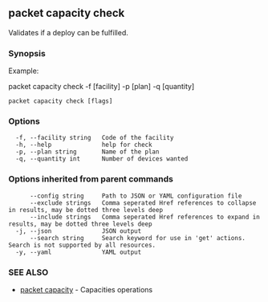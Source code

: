 ## packet capacity check

Validates if a deploy can be fulfilled.

### Synopsis

Example:

packet capacity check -f [facility] -p [plan] -q [quantity]

	

```
packet capacity check [flags]
```

### Options

```
  -f, --facility string   Code of the facility
  -h, --help              help for check
  -p, --plan string       Name of the plan
  -q, --quantity int      Number of devices wanted
```

### Options inherited from parent commands

```
      --config string     Path to JSON or YAML configuration file
      --exclude strings   Comma seperated Href references to collapse in results, may be dotted three levels deep
      --include strings   Comma seperated Href references to expand in results, may be dotted three levels deep
  -j, --json              JSON output
      --search string     Search keyword for use in 'get' actions. Search is not supported by all resources.
  -y, --yaml              YAML output
```

### SEE ALSO

* [packet capacity](packet_capacity.md)	 - Capacities operations

